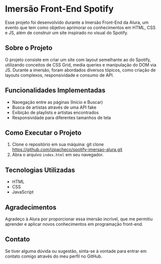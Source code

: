 # Imersão Front-End Spotify

Esse projeto foi desenvolvido durante a Imersão Front-End da Alura, um evento que tem como objetivo aprimorar os conhecimentos em HTML, CSS e JS, além de construir um site inspirado no visual do Spotify.

## Sobre o Projeto

O projeto consiste em criar um site com layout semelhante ao do Spotify, utilizando conceitos de CSS Grid, media queries e manipulação do DOM via JS. Durante a imersão, foram abordados diversos tópicos, como criação de layouts complexos, responsividade e consumo de API.

## Funcionalidades Implementadas

- Navegação entre as páginas (Início e Buscar)
- Busca de artistas através de uma API fake
- Exibição de playlists e artistas encontrados
- Responsividade para diferentes tamanhos de tela

## Como Executar o Projeto

1. Clone o repositório em sua máquina:
   git clone https://github.com/jzpacheco/spotify-imersao-alura.git 
2. Abra o arquivo `index.html` em seu navegador.

## Tecnologias Utilizadas

- HTML
- CSS
- JavaScript

## Agradecimentos

Agradeço à Alura por proporcionar essa imersão incrível, que me permitiu aprender e aplicar novos conhecimentos em programação front-end.

## Contato

Se tiver alguma dúvida ou sugestão, sinta-se à vontade para entrar em contato comigo através do meu perfil no GitHub.
